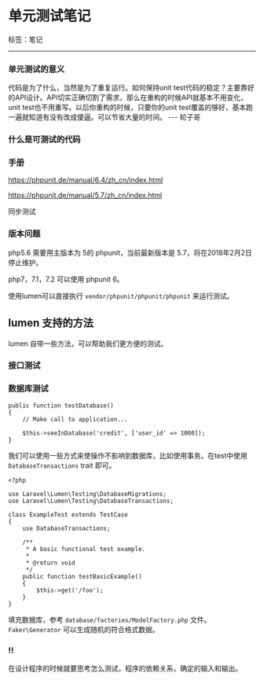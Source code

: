 # 单元测试笔记

标签：笔记

---

### 单元测试的意义

代码是为了什么，当然是为了重复运行。如何保持unit test代码的稳定？主要靠好的API设计。API切实正确切割了需求，那么在重构的时候API就基本不用变化，unit test也不用重写。以后你重构的时候，只要你的unit test覆盖的够好，基本跑一遍就知道有没有改成傻逼。可以节省大量的时间。 --- 轮子哥

### 什么是可测试的代码

### 手册

https://phpunit.de/manual/6.4/zh_cn/index.html

https://phpunit.de/manual/5.7/zh_cn/index.html

同步测试

### 版本问题

php5.6 需要用主版本为 5的 phpunit，当前最新版本是 5.7，将在2018年2月2日停止维护。

php7，7.1，7.2 可以使用 phpunit 6。

使用lumen可以直接执行 `vendor/phpunit/phpunit/phpunit` 来运行测试。

## lumen 支持的方法

lumen 自带一些方法，可以帮助我们更方便的测试。

### 接口测试

### 数据库测试

```
public function testDatabase()
{
    // Make call to application...

    $this->seeInDatabase('credit', ['user_id' => 1000]);
}
```

我们可以使用一些方式来使操作不影响到数据库，比如使用事务。在test中使用 `DatabaseTransactions` trait 即可。

```
<?php

use Laravel\Lumen\Testing\DatabaseMigrations;
use Laravel\Lumen\Testing\DatabaseTransactions;

class ExampleTest extends TestCase
{
    use DatabaseTransactions;

    /**
     * A basic functional test example.
     *
     * @return void
     */
    public function testBasicExample()
    {
        $this->get('/foo');
    }
}
```

填充数据库，参考 `database/factories/ModelFactory.php` 文件。`Faker\Generator` 可以生成随机的符合格式数据。

### !!

在设计程序的时候就要思考怎么测试，程序的依赖关系，确定的输入和输出。

<!--stackedit_data:
eyJoaXN0b3J5IjpbLTE1ODkyNTQ4NzNdfQ==
-->